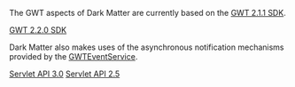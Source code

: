 The GWT aspects of Dark Matter are currently based on the [GWT 2.1.1 SDK](http://code.google.com/p/google-web-toolkit/downloads/detail?name=gwt-2.1.1.zip).

[GWT 2.2.0 SDK](http://code.google.com/p/google-web-toolkit/downloads/detail?name=gwt-2.2.0.zip)

Dark Matter also makes uses of the asynchronous notification mechanisms provided by the [GWTEventService](http://code.google.com/p/gwteventservice/).

[Servlet API 3.0](http://snapshots.repository.codehaus.org/org/mortbay/jetty/servlet-api/3.0-SNAPSHOT/)
[Servlet API 2.5](http://grepcode.com/snapshot/repo1.maven.org/maven2/javax.servlet/servlet-api/2.5)